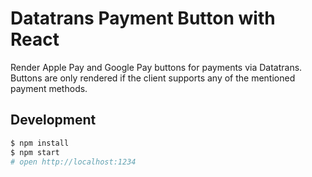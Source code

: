 # Datatrans Payment Button with React

Render Apple Pay and Google Pay buttons for payments via Datatrans. Buttons are only rendered if the client supports any of the mentioned payment methods.

## Development

```sh
$ npm install
$ npm start
# open http://localhost:1234

```
